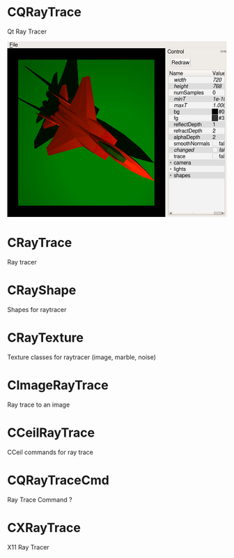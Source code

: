 # CQRayTrace #
Qt Ray Tracer

![screenshot](CQRayTrace.png "Ray Trace of F15 model")

# CRayTrace #
Ray tracer

# CRayShape #
Shapes for raytracer

# CRayTexture #
Texture classes for raytracer (image, marble, noise)

# CImageRayTrace #
Ray trace to an image

# CCeilRayTrace #
CCeil commands for ray trace

# CQRayTraceCmd #
Ray Trace Command ?

# CXRayTrace #
X11 Ray Tracer
